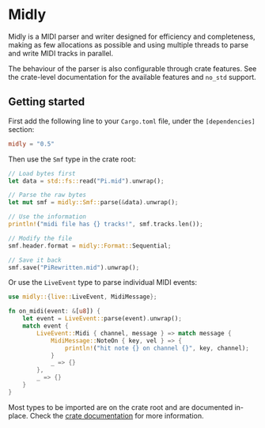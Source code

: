 # Midly

Midly is a MIDI parser and writer designed for efficiency and completeness, making as few
allocations as possible and using multiple threads to parse and write MIDI tracks in parallel.

The behaviour of the parser is also configurable through crate features.
See the crate-level documentation for the available features and `no_std` support.

## Getting started

First add the following line to your `Cargo.toml` file, under the
`[dependencies]` section:

```toml
midly = "0.5"
```

Then use the `Smf` type in the crate root:

```rust
// Load bytes first
let data = std::fs::read("Pi.mid").unwrap();

// Parse the raw bytes
let mut smf = midly::Smf::parse(&data).unwrap();

// Use the information
println!("midi file has {} tracks!", smf.tracks.len());

// Modify the file
smf.header.format = midly::Format::Sequential;

// Save it back
smf.save("PiRewritten.mid").unwrap();
```

Or use the `LiveEvent` type to parse individual MIDI events:

```rust
use midly::{live::LiveEvent, MidiMessage};

fn on_midi(event: &[u8]) {
    let event = LiveEvent::parse(event).unwrap();
    match event {
        LiveEvent::Midi { channel, message } => match message {
            MidiMessage::NoteOn { key, vel } => {
                println!("hit note {} on channel {}", key, channel);
            }
            _ => {}
        },
        _ => {}
    }
}
```

Most types to be imported are on the crate root and are documented in-place.
Check the [crate documentation](https://docs.rs/midly) for more information.
